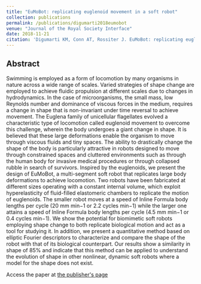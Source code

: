 ```yaml
---
title: "EuMoBot: replicating euglenoid movement in a soft robot"
collection: publications
permalink: /publications/digumarti2018eumobot
venue: "Journal of the Royal Society Interface"
date: 2018-11-21
citation: 'Digumarti KM, Conn AT, Rossiter J. EuMoBot: replicating euglenoid movement in a soft robot. Journal of the Royal Society Interface. 2018 Nov 21;15(148):20180301.'
---
```


## Abstract
Swimming is employed as a form of locomotion by many organisms in nature across a wide range of scales. Varied strategies of shape change are employed to achieve fluidic propulsion at different scales due to changes in hydrodynamics. In the case of microorganisms, the small mass, low Reynolds number and dominance of viscous forces in the medium, requires a change in shape that is non-invariant under time reversal to achieve movement. The Euglena family of unicellular flagellates evolved a characteristic type of locomotion called euglenoid movement to overcome this challenge, wherein the body undergoes a giant change in shape. It is believed that these large deformations enable the organism to move through viscous fluids and tiny spaces. The ability to drastically change the shape of the body is particularly attractive in robots designed to move through constrained spaces and cluttered environments such as through the human body for invasive medical procedures or through collapsed rubble in search of survivors. Inspired by the euglenoids, we present the design of EuMoBot, a multi-segment soft robot that replicates large body deformations to achieve locomotion. Two robots have been fabricated at different sizes operating with a constant internal volume, which exploit hyperelasticity of fluid-filled elastomeric chambers to replicate the motion of euglenoids. The smaller robot moves at a speed of Inline Formula body lengths per cycle (20 mm min−1 or 2.2 cycles min−1) while the larger one attains a speed of Inline Formula body lengths per cycle (4.5 mm min−1 or 0.4 cycles min−1). We show the potential for biomimetic soft robots employing shape change to both replicate biological motion and act as a tool for studying it. In addition, we present a quantitative method based on elliptic Fourier descriptors to characterize and compare the shape of the robot with that of its biological counterpart. Our results show a similarity in shape of 85% and indicate that this method can be applied to understand the evolution of shape in other nonlinear, dynamic soft robots where a model for the shape does not exist.

Access the paper at [the publisher's page](https://doi.org/10.1098/rsif.2018.0301)